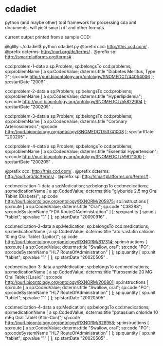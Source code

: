 cdadiet
=======

python (and maybe other) tool framework for processing cda xml documents. will yield smart rdf and other formats. 

current output printed from a sample CCD:

@glilly:~/cdadiet$ python cdadiet.py
@prefix ccd: <http://this.ccd.com/> .
@prefix dcterms: <http://purl.org/dc/terms/> .
@prefix sp: <http://smartplatforms.org/terms#> .

ccd:problem-1-data a sp:Problem;
    sp:belongsTo ccd:problems;
    sp:problemName [ a sp:CodedValue;
            dcterms:title "Diabetes Mellitus, Type 2";
            sp:code <http://purl.bioontology.org/ontology/SNOMEDCT/44054006> ];
    sp:startDate "2009" .

ccd:problem-2-data a sp:Problem;
    sp:belongsTo ccd:problems;
    sp:problemName [ a sp:CodedValue;
            dcterms:title "Hyperlipidemia";
            sp:code <http://purl.bioontology.org/ontology/SNOMEDCT/55822004> ];
    sp:startDate "200205" .

ccd:problem-3-data a sp:Problem;
    sp:belongsTo ccd:problems;
    sp:problemName [ a sp:CodedValue;
            dcterms:title "Coronary Arteriosclerosis";
            sp:code <http://purl.bioontology.org/ontology/SNOMEDCT/53741008> ];
    sp:startDate "200205" .

ccd:problem-4-data a sp:Problem;
    sp:belongsTo ccd:problems;
    sp:problemName [ a sp:CodedValue;
            dcterms:title "Essential Hypertension";
            sp:code <http://purl.bioontology.org/ontology/SNOMEDCT/59621000> ];
    sp:startDate "200205" .


@prefix ccd: <http://this.ccd.com/> .
@prefix dcterms: <http://purl.org/dc/terms/> .
@prefix sp: <http://smartplatforms.org/terms#> .

ccd:medication-1-data a sp:Medication;
    sp:belongsTo ccd:medications;
    sp:medicationName [ a sp:CodedValue;
            dcterms:title "glyburide 2.5 mg Oral Tablet (Diabeta)";
            sp:code <http://purl.bioontology.org/ontology/RXNORM/205875>;
            sp:instructions [ sp:route [ a sp:CodedValue;
                            dcterms:title "Oral";
                            sp:code "C38288";
                            sp:codeSystemName "FDA RouteOfAdministration" ] ];
            sp:quantity [ sp:unit "tablet";
                    sp:value "1" ] ];
    sp:startDate "20090916" .

ccd:medication-2-data a sp:Medication;
    sp:belongsTo ccd:medications;
    sp:medicationName [ a sp:CodedValue;
            dcterms:title "atorvastatin calcium 10 mg Oral Tablet (Lipitor)";
            sp:code <http://purl.bioontology.org/ontology/RXNORM/617314>;
            sp:instructions [ sp:route [ a sp:CodedValue;
                            dcterms:title "Swallow, oral";
                            sp:code "PO";
                            sp:codeSystemName "HL7 RouteOfAdministration" ] ];
            sp:quantity [ sp:unit "tablet";
                    sp:value "1" ] ];
    sp:startDate "20020505" .

ccd:medication-3-data a sp:Medication;
    sp:belongsTo ccd:medications;
    sp:medicationName [ a sp:CodedValue;
            dcterms:title "Furosemide 20 MG Oral Tablet [Lasix]";
            sp:code <http://purl.bioontology.org/ontology/RXNORM/200801>;
            sp:instructions [ sp:route [ a sp:CodedValue;
                            dcterms:title "Swallow, oral";
                            sp:code "PO";
                            sp:codeSystemName "HL7 RouteOfAdministration" ] ];
            sp:quantity [ sp:unit "tablet";
                    sp:value "1" ] ];
    sp:startDate "20020505" .

ccd:medication-4-data a sp:Medication;
    sp:belongsTo ccd:medications;
    sp:medicationName [ a sp:CodedValue;
            dcterms:title "potassium chloride 10 mEq Oral Tablet (Klor-Con)";
            sp:code <http://purl.bioontology.org/ontology/RXNORM/628958>;
            sp:instructions [ sp:route [ a sp:CodedValue;
                            dcterms:title "Swallow, oral";
                            sp:code "PO";
                            sp:codeSystemName "HL7 RouteOfAdministration" ] ];
            sp:quantity [ sp:unit "tablet";
                    sp:value "1" ] ];
    sp:startDate "20020505" .
